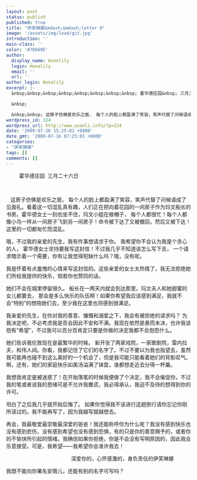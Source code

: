 ```yaml
---
layout: post
status: publish
published: true
title: "伊芙琳娜&mdash;&mdash;letter 8"
image: '/assets/img/load/git.jpg'
introduction: ''
main-class: ''
color: '#7D669E'
author:
  display_name: Honolily
  login: Honolily
  email: ''
  url: ''
author_login: Honolily
excerpt: |-
  &nbsp;&nbsp;&nbsp;&nbsp;&nbsp;&nbsp;&nbsp;&nbsp; 霍华德庄园&nbsp; 三月二十六日

  &nbsp;

  &nbsp;&nbsp; 这房子仿佛是欢乐之居， 每个人的脸上都盈满了笑容，笑声代替了问候语成了见面礼。看着这一切混乱真有趣，人们正在把向着花园的一间房子作为玛文船长的书房。霍华德女士一刻也坐不住，玛文小姐在做帽子， 每个人都很忙！每个人都像小鸟一样从一间房子飞到另一间房子！命令被下达了又被撤回，然后又被下达！这里的一切都匆忙而混乱。
wordpress_id: 324
wordpress_url: http://www.yuanli.info/?p=324
date: '2009-07-16 15:25:01 +0800'
date_gmt: '2009-07-16 07:25:01 +0800'
categories:
- "伊芙琳娜"
tags: []
comments: []
---
```

<p>&nbsp;&nbsp;&nbsp;&nbsp;&nbsp;&nbsp;&nbsp;&nbsp; 霍华德庄园&nbsp; 三月二十六日</p>
<p>&nbsp;</p>
<p>&nbsp;&nbsp; 这房子仿佛是欢乐之居， 每个人的脸上都盈满了笑容，笑声代替了问候语成了见面礼。看着这一切混乱真有趣，人们正在把向着花园的一间房子作为玛文船长的书房。霍华德女士一刻也坐不住，玛文小姐在做帽子， 每个人都很忙！每个人都像小鸟一样从一间房子飞到另一间房子！命令被下达了又被撤回，然后又被下达！这里的一切都匆忙而混乱。<a id="more"></a><a id="more-324"></a></p>
<p>哦，不过我的亲爱的先生，我有件事想请求于你。 我希望你不会认为我是个贪心的人， 霍华德女士坚持要我写这封信！不过我几乎不知道该怎么写下去， 一个请求暗示着一个需要，你有让我觉得短缺什么吗？哦，没有呢。</p>
<p>我是怀着有点羞愧的心情来写这封信的。这些亲爱的女士太热情了，我无法拒绝她们所给我提供的快乐，倘若你也赞同的话。</p>
<p>她们不会在城里停留很久。 船长在一两天内就会到达那里。玛文夫人和她甜蜜的女儿都要去， 那会是多么快乐的队伍啊！如果你希望我应该感到满足，我就不会&ldquo;特别&rdquo;的想陪她们去，至少我在这里也将感到很满足。</p>
<p>我亲爱的先生，在你对我的善意、慷慨和溺爱之下，我会有被拒绝的请求吗？ 为我决定吧，不必考虑我是否会因此不安和不满。我现在依然是悬而未决，也许我该抱有&ldquo;希望&rdquo;，不过我可以百分百肯定只要是你做的决定我都不会抱怨什么。</p>
<p>她们告诉我伦敦现在是最繁华的时候。 新开张了两家戏院，一家歌剧院，雷内拉夫，和伟人祠。你看，我都记住了它们的名字了。不过不要以为我也指望去，虽然我可能再也碰不到这么美好的一个机会了，但是我可能只能看着她们的背影叹气。啊，还有，她们的家庭快乐如美汤溢满了钵盘，谁都想走近去分得一杯羹。</p>
<p>我想我肯定是被迷惑了！在开始落笔的时候我便做了个决定，我不会催促你，不过我的笔或者说我的思绪可是不允许我撒谎，我必得承认，我迫不及待的想得到你的许可。</p>
<p>坦白了之后我几乎就开始后悔了。 如果你觉得我不该进行这趟旅行请你忘记你刚所读过的。我不能再写了，因为我越写就越想去。</p>
<p>再会，我最敬爱最崇敬最深爱的爸爸！我还能称呼你为什么呢？我没有感到快乐也没有感到悲伤，没有感到希望也没有感到恐惧，有的只是你的善意赐予的，或者你的不愉快所引起的情绪。我确信如果你拒绝，你是不会没有写明原因的，因此我会乐意接受。可是，我希望&mdash;&mdash;我希望你会准许我去！</p>
<p>&nbsp;&nbsp;&nbsp;&nbsp;&nbsp;&nbsp;&nbsp;&nbsp;&nbsp;&nbsp;&nbsp;&nbsp;&nbsp;&nbsp;&nbsp;&nbsp;&nbsp;&nbsp;&nbsp;&nbsp;&nbsp;&nbsp;&nbsp;&nbsp;&nbsp;&nbsp;&nbsp;&nbsp;&nbsp;&nbsp;&nbsp;&nbsp;&nbsp;&nbsp;&nbsp;&nbsp;&nbsp;&nbsp;&nbsp;&nbsp;&nbsp;&nbsp;&nbsp;&nbsp; 深爱你的，心怀感激的，身负责任的伊芙琳娜</p>
<p>我既不能向你署名安薇儿，还能有别的名字可写吗？</p>
